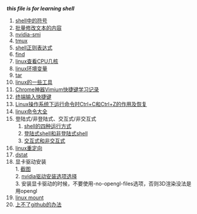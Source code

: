 ___this file is for learning shell___   

1.  [shell中的符号](https://www.jb51.net/article/120595.htm)   
2.  [批量修改文本的内容](https://blog.csdn.net/qq_21101587/article/details/81203767)    
3.  [nvidia-smi](https://blog.csdn.net/C\_chuxin/article/details/82993350)  
4.  [tmux](http://www.ruanyifeng.com/blog/2019/10/tmux.html)    
9.  [shell正则表达式](https://man.linuxde.net/docs/shell\_regex.html)
10.  [find](https://blog.csdn.net/stepbystepto/article/details/80851466)  
11.  [linux查看CPU几核](https://www.cnblogs.com/xd502djj/archive/2011/02/28/1967350.html)    
12.  [linux环境变量](https://www.jianshu.com/p/ac2bc0ad3d74)   
13.  [tar](http://linux.51yip.com/search/tar)      
14.  [linux的一些工具]( https://linuxtools-rst.readthedocs.io/zh_CN/latest/base/index.html)    
15.  [Chrome神器Vimium快捷键学习记录](http://www.cppblog.com/deercoder/archive/2011/10/22/158886.html)   
16.  [终端输入快捷键](https://www.cnblogs.com/nucdy/p/5251659.html)   
17.  [Linux操作系统下运行命令时Ctrl+C和Ctrl+Z的作用及恢复](https://blog.csdn.net/onlyou930/article/details/6543167)    
18.  [linux命令大全]( https://man.linuxde.net/)   
19.  登陆式/非登陆式、交互式/非交互式      
     1.  [shell的四种运行方式](http://c.biancheng.net/view/3045.html)   
     2.  [登陆式shell和非登陆式shell](https://www.shuzhiduo.com/A/A2dmBl8qze/)    
     3.  [交互式和非交互式](https://blog.csdn.net/gui951753/article/details/79154496)   
20.  [linux重定向]( https://blog.csdn.net/liucy007/article/details/90207830)    
21.  [dstat](https://www.cnblogs.com/vincent-hv/p/3358194.html)       
22.  显卡驱动安装   
    1.  [截图](../pictures/显卡驱动安装.jpg)    
    2.  [nvidia驱动安装选项选择](https://www.cnblogs.com/pprp/p/9430836.html)   
    3.  安装显卡驱动的时候，不要使用-no-opengl-files选项，否则3D渲染没法是用opengl   
23.  [linux mount](https://www.cnblogs.com/sparkdev/p/9015312.html)       
24.  [上不了github的办法](https://blog.csdn.net/qq_30460905/article/details/80205636)     
